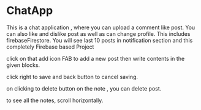 # ChatApp
This is a chat application , where you can upload a comment like post. You can also like and dislike post as well as can change profile. This includes firebaseFirestore. You will see last 10 posts in notification section and this completely Firebase based Project

click on that add icon FAB to add a new post then write contents in the given blocks.

click right to save and back button to cancel saving.

on clicking to delete button on the note , you can delete post.

to see all the notes, scroll horizontally.

